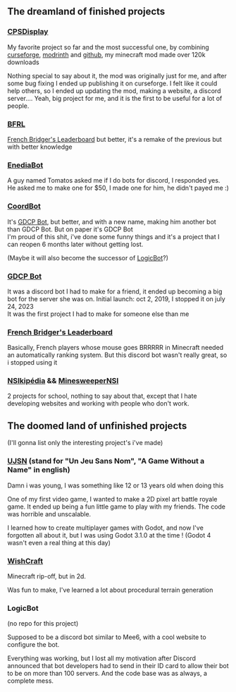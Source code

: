 ## The dreamland of finished projects

### [CPSDisplay](https://github.com/CPSDisplay)

My favorite project so far and the most successful one, by combining [curseforge](https://www.curseforge.com/minecraft/mc-mods/cpsdisplay), [modrinth](https://modrinth.com/mod/cpsdisplay/versions) and [github](https://github.com/CPSDisplay/cpsdisplay), my minecraft mod made over 120k downloads

Nothing special to say about it, the mod was originally just for me, and after some bug fixing I ended up publishing it on curseforge. I felt like it could help others, so I ended up updating the mod, making a website, a discord server.... Yeah, big project for me, and it is the first to be useful for a lot of people.

### [BFRL](https://github.com/Dams4K/BFRL)

[French Bridger's Leaderboard](#french-bridgers-leaderboard) but better, it's a remake of the previous but with better knowledge

### [EnediaBot](https://github.com/Dams4K/EnediaBot)

A guy named Tomatos asked me if I do bots for discord, I responded yes. He asked me to make one for $50, I made one for him, he didn't payed me :)

### [CoordBot](https://github.com/Dams4K/CoordBot)

It's [GDCP Bot](#gdcp-bot), but better, and with a new name, making him another bot than GDCP Bot. But on paper it's GDCP Bot<br>
I'm proud of this shit, i've done some funny things and it's a project that I can reopen 6 months later without getting lost.

(Maybe it will also become the successor of [LogicBot](#logicbot)?)

### [GDCP Bot](https://github.com/Dams4K/GDCPBotV3)

It was a discord bot I had to make for a friend, it ended up becoming a big bot for the server she was on. Initial launch: oct 2, 2019, I stopped it on july 24, 2023<br>
It was the first project I had to make for someone else than me

### [French Bridger's Leaderboard](https://github.com/Dams4K/FrenchMCPlayHDBridgers)

Basically, French players whose mouse goes BRRRRR in Minecraft needed an automatically ranking system. But this discord bot wasn't really great, so i stopped using it

### [NSIkipédia](https://github.com/Dams4K/NSIkipedia) && [MinesweeperNSI](https://github.com/Dams4K/MinesweeperNSI)

2 projects for school, nothing to say about that, except that I hate developing websites and working with people who don't work.

## The doomed land of unfinished projects
(I'll gonna list only the interesting project's i've made)

### [UJSN](https://github.com/Dams4K/UJSN) (stand for "Un Jeu Sans Nom", "A Game Without a Name" in english)

Damn i was young, I was something like 12 or 13 years old when doing this

One of my first video game, I wanted to make a 2D pixel art battle royale game. It ended up being a fun little game to play with my friends. The code was horrible and unscalable.

I learned how to create multiplayer games with Godot, and now I've forgotten all about it, but I was using Godot 3.1.0 at the time ! (Godot 4 wasn't even a real thing at this day)

### [WishCraft](https://github.com/Dams4K/WishCraft)

Minecraft rip-off, but in 2d.

Was fun to make, I've learned a lot about procedural terrain generation

### LogicBot
(no repo for this project)

Supposed to be a discord bot similar to Mee6, with a cool website to configure the bot.

Everything was working, but I lost all my motivation after Discord announced that bot developers had to send in their ID card to allow their bot to be on more than 100 servers. And the code base was as always, a complete mess.
